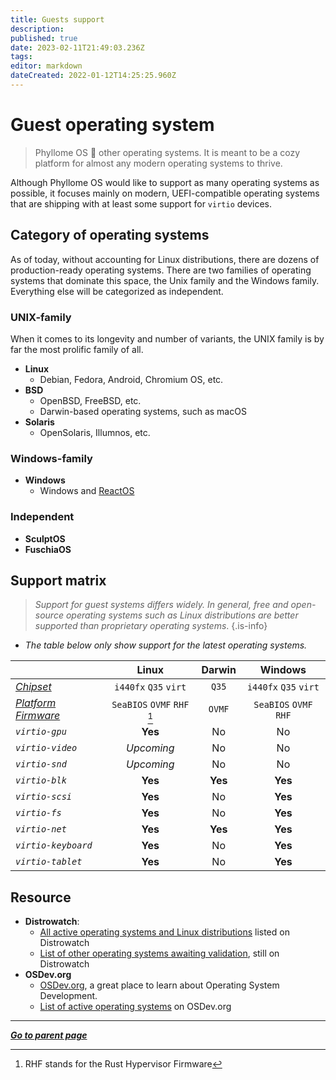 ```yaml
---
title: Guests support
description: 
published: true
date: 2023-02-11T21:49:03.236Z
tags: 
editor: markdown
dateCreated: 2022-01-12T14:25:25.960Z
---
```


# Guest operating system

> Phyllome OS 🤎 other operating systems. It is meant to be a cozy platform for almost any modern operating systems to thrive.

Although Phyllome OS would like to support as many operating systems as possible, it focuses mainly on modern, UEFI-compatible operating systems that are shipping with at least some support for `virtio` devices. 

## Category of operating systems

As of today, without accounting for Linux distributions, there are dozens of production-ready operating systems. There are two families of operating systems that dominate this space, the Unix family and the Windows family. Everything else will be categorized as independent. 

### UNIX-family

When it comes to its longevity and number of variants, the UNIX family is by far the most prolific family of all.

* **Linux**
	* Debian, Fedora, Android, Chromium OS, etc.
* **BSD** 
	* OpenBSD, FreeBSD, etc.
  * Darwin-based operating systems, such as macOS
* **Solaris**
	* OpenSolaris, Illumnos, etc.

### Windows-family

* **Windows**
	* Windows and [ReactOS](/virt/guest/reactos)

### Independent

* **SculptOS**
* **FuschiaOS**

## Support matrix

> *Support for guest systems differs widely. In general, free and open-source operating systems such as Linux distributions are better supported than proprietary operating systems*.
{.is-info}

* *The table below only show support for the latest operating systems.*

| | Linux | Darwin | Windows |
| :- | :-: | :-: | :-: |
| *[Chipset](/virt/chipset)* | `i440fx` `Q35` `virt` | `Q35` | `i440fx` `Q35` `virt` |
| *[Platform Firmware](/virt/firmware)* | `SeaBIOS` `OVMF` `RHF` [^1] | `OVMF` | `SeaBIOS` `OVMF` `RHF` |
| *`virtio-gpu`* | **Yes** | No | No |
| *`virtio-video`* | *Upcoming* | No | No |
| *`virtio-snd`* | *Upcoming* | No | No |
| *`virtio-blk`* | **Yes** | **Yes** | **Yes** |
| *`virtio-scsi`* | **Yes** | No | **Yes** |
| *`virtio-fs`* | **Yes** | No | **Yes** |
| *`virtio-net`* | **Yes** |  **Yes** | **Yes** |
| *`virtio-keyboard`* | **Yes** | No | **Yes** |
| *`virtio-tablet`* | **Yes** | No | **Yes** |

[^1]: RHF stands for the Rust Hypervisor Firmware

## Resource

* **Distrowatch**: 
	* [All active operating systems and Linux distributions](https://distrowatch.com/search.php?ostype=All&category=All&origin=All&basedon=All&notbasedon=None&desktop=All&architecture=All&package=All&rolling=All&isosize=All&netinstall=All&language=All&defaultinit=All&status=Active#simple) listed on Distrowatch
	* [List of other operating systems awaiting validation](https://distrowatch.com/dwres.php?resource=links#new), still on Distrowatch
* **OSDev.org**
	* [OSDev.org](https://wiki.osdev.org/Main_Page), a great place to learn about Operating System Development.
	* [List of active operating systems](https://wiki.osdev.org/Projects) on OSDev.org
  
---

*[**Go to parent page**](/virt/)*